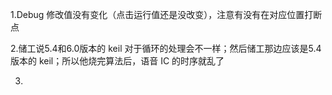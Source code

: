 1.Debug 修改值没有变化（点击运行值还是没改变），注意有没有在对应位置打断点

2.储工说5.4和6.0版本的 keil 对于循环的处理会不一样；然后储工那边应该是5.4版本的 keil；所以他烧完算法后，语音 IC 的时序就乱了

3.










































































